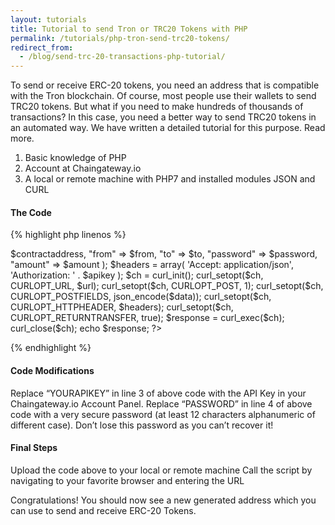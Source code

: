 ```yaml
---
layout: tutorials
title: Tutorial to send Tron or TRC20 Tokens with PHP
permalink: /tutorials/php-tron-send-trc20-tokens/
redirect_from:
  - /blog/send-trc-20-transactions-php-tutorial/
---
```


To send or receive ERC-20 tokens, you need an address that is compatible with the Tron blockchain. Of course, most people use their wallets to send TRC20 tokens. But what if you need to make hundreds of thousands of transactions? In this case, you need a better way to send TRC20 tokens in an automated way. We have written a detailed tutorial for this purpose. Read more.

1. Basic knowledge of PHP
2. Account at Chaingateway.io
3. A local or remote machine with PHP7 and installed modules JSON and CURL

#### The Code

{% highlight php linenos %}
    
<?php

// Replace with your values
$apikey = "YOURAPIKEY";
$contractaddress = "CONTRACTADDRESS";
$from = "SENDERADDRESS";
$to = "RECEIVERADDRESS";
$password = "PASSWORD";
$amount = 55.89;

$url = "https://api.chaingateway.io/v2/tron/transactions/trc20";

$data = array(
    "contractaddress" => $contractaddress,
    "from" => $from,
    "to" => $to,
    "password" => $password,
    "amount" => $amount
);

$headers = array(
    'Accept: application/json',
    'Authorization: ' . $apikey
);

$ch = curl_init();

curl_setopt($ch, CURLOPT_URL, $url);
curl_setopt($ch, CURLOPT_POST, 1);
curl_setopt($ch, CURLOPT_POSTFIELDS, json_encode($data));
curl_setopt($ch, CURLOPT_HTTPHEADER, $headers);
curl_setopt($ch, CURLOPT_RETURNTRANSFER, true);

$response = curl_exec($ch);

curl_close($ch);

echo $response;

?>


{% endhighlight %}



#### Code Modifications

Replace “YOURAPIKEY” in line 3 of above code with the API Key in your Chaingateway.io Account Panel.
Replace “PASSWORD” in line 4 of above code with a very secure password (at least 12 characters alphanumeric of different case). Don’t lose this password as you can’t recover it!

#### Final Steps

Upload the code above to your local or remote machine
Call the script by navigating to your favorite browser and entering the URL

Congratulations! You should now see a new generated address which you can use to send and receive ERC-20 Tokens. 
